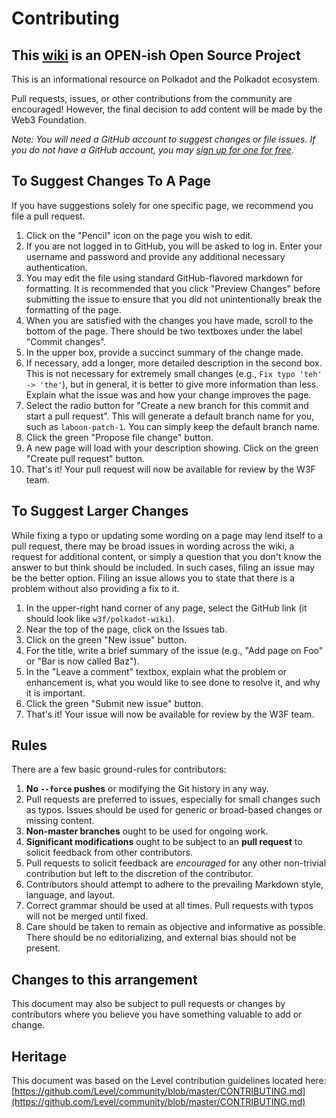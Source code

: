 # Contributing

## This [wiki](https://github.com/w3f/Polkadot-wiki) is an **OPEN-ish Open Source Project**

This is an informational resource on Polkadot and the Polkadot ecosystem.

Pull requests, issues, or other contributions from the community are encouraged!  However, the final decision to add content will be made by the Web3 Foundation.

_Note: You will need a GitHub account to suggest changes or file issues. If you do not have a GitHub account, you may [sign up for one for free](https://github.com/join)._

## To Suggest Changes To A Page

If you have suggestions solely for one specific page, we recommend you file a pull request.

1. Click on the "Pencil" icon on the page you wish to edit.
2. If you are not logged in to GitHub, you will be asked to log in.  Enter your username and password and provide any additional necessary authentication.
3. You may edit the file using standard GitHub-flavored markdown for formatting.  It is recommended that you click "Preview Changes" before submitting the issue to ensure that you did not unintentionally break the formatting of the page.
4. When you are satisfied with the changes you have made, scroll to the bottom of the page.  There should be two textboxes under the label "Commit changes".
5. In the upper box, provide a succinct summary of the change made.
6. If necessary, add a longer, more detailed description in the second box.  This is not necessary for extremely small changes (e.g., `Fix typo 'teh' -> 'the'`), but in general, it is better to give more information than less.  Explain what the issue was and how your change improves the page.
7. Select the radio button for "Create a new branch for this commit and start a pull request".  This will generate a default branch name for you, such as `laboon-patch-1`.  You can simply keep the default branch name.
8. Click the green "Propose file change" button.
9. A new page will load with your description showing.  Click on the green "Create pull request" button.
10. That's it!  Your pull request will now be available for review by the W3F team.

## To Suggest Larger Changes

While fixing a typo or updating some wording on a page may lend itself to a pull request, there may be broad issues in wording across the wiki, a request for additional content, or simply a question that you don't know the answer to but think should be included.  In such cases, filing an issue may be the better option.  Filing an issue allows you to state that there is a problem without also providing a fix to it.

1. In the upper-right hand corner of any page, select the GitHub link (it should look like `w3f/polkadot-wiki`).
2. Near the top of the page, click on the Issues tab.
3. Click on the green "New issue" button.
4. For the title, write a brief summary of the issue (e.g., "Add page on Foo" or "Bar is now called Baz").
5. In the "Leave a comment" textbox, explain what the problem or enhancement is, what you would like to see done to resolve it, and why it is important.
6. Click the green "Submit new issue" button.
7. That's it!  Your issue will now be available for review by the W3F team.

## Rules

There are a few basic ground-rules for contributors:

1. **No `--force` pushes** or modifying the Git history in any way.
2. Pull requests are preferred to issues, especially for small changes such as typos.  Issues should be used for generic or broad-based changes or missing content.
3. **Non-master branches** ought to be used for ongoing work.
4. **Significant modifications** ought to be subject to an **pull request** to solicit feedback from other contributors.
5. Pull requests to solicit feedback are _encouraged_ for any other non-trivial contribution but left to the discretion of the contributor.
6. Contributors should attempt to adhere to the prevailing Markdown style, language, and layout.
7. Correct grammar should be used at all times.  Pull requests with typos will not be merged until fixed.
8. Care should be taken to remain as objective and informative as possible.  There should be no editorializing, and external bias should not be present.


## Changes to this arrangement

This document may also be subject to pull requests or changes by contributors where you believe you have something valuable to add or change.

## Heritage

This document was based on the Level contribution guidelines located here: [https://github.com/Level/community/blob/master/CONTRIBUTING.md](https://github.com/Level/community/blob/master/CONTRIBUTING.md)
